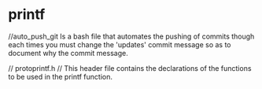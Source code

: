 # printf

//auto_push_git
Is a bash file that automates the pushing of commits though each times you must change the 'updates' commit message so as to document why the commit message.

// protoprintf.h //
This header file contains the declarations of the functions to be used in the printf function.
